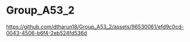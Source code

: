 # Group_A53_2

https://github.com/dtharun18/Group_A53_2/assets/96530061/efd9c0cd-0043-4506-b6f4-2eb524fd536d

